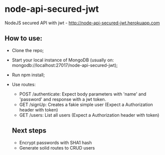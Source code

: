 # node-api-secured-jwt
NodeJS secured API with jwt - http://node-api-secured-jwt.herokuapp.com

## How to use:
- Clone the repo;
- Start your local instance of MongoDB (usually on: mongodb://localhost:27017/node-api-secured-jwt);
- Run npm install;
- Use routes:
  - POST /authenticate: Expect body parameters with 'name' and 'password' and response with a jwt token.
  - GET /signUp: Creates a fakie simple user (Expect a Authorization header with token)
  - GET /users: List all users (Expect a Authorization header with token)

  ## Next steps
  - Encrypt passwords with SHA1 hash
  - Generate solid routes to CRUD users

